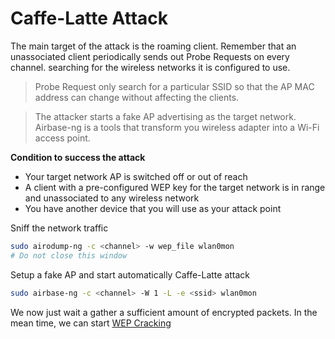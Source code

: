 # Caffe-Latte Attack

The main target of the attack is the roaming client. Remember that an unassociated client periodically sends out Probe Requests on every channel. searching for the wireless networks it is configured to use.

> Probe Request only search for a particular SSID so that the AP MAC address can change without affecting the clients.

> The attacker starts a fake AP advertising as the target network. Airbase-ng is a tools that transform you wireless adapter into a Wi-Fi access point.

**Condition to success the attack**

- Your target network AP is switched off or out of reach
- A client with a pre-configured WEP key for the target network is in range and unassociated to any wireless network
- You have another device that you will use as your attack point

Sniff the network traffic

```sh
sudo airodump-ng -c <channel> -w wep_file wlan0mon
# Do not close this window
```

Setup a fake AP and start automatically Caffe-Latte attack

```sh
sudo airbase-ng -c <channel> -W 1 -L -e <ssid> wlan0mon
```

We now just wait a gather a sufficient amount of encrypted packets. In the mean time, we can start [WEP Cracking](./WEP%20Cracking.md)


